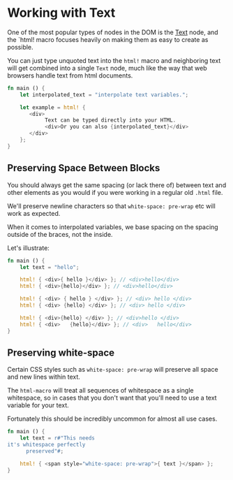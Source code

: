 # Working with Text

One of the most popular types of nodes in the DOM is the [Text] node, and the `html! macro
focuses heavily on making them as easy to create as possible.

You can just type unquoted text into the `html!` macro and neighboring text will get combined into a single `Text` node, much
like the way that web browsers handle text from html documents.

```rust
fn main () {
    let interpolated_text = "interpolate text variables.";

    let example = html! {
       <div>
            Text can be typed directly into your HTML.
            <div>Or you can also {interpolated_text}</div>
       </div>
    };
}
```

## Preserving Space Between Blocks

You should always get the same spacing (or lack there of) between text and other elements as you would
if you were working in a regular old `.html` file.

We'll preserve newline characters so that `white-space: pre-wrap` etc will work as expected.

When it comes to interpolated variables, we base spacing on the spacing outside of the braces, not the
inside.

Let's illustrate:

```rust
fn main () {
    let text = "hello";

    html! { <div>{ hello }</div> }; // <div>hello</div>
    html! { <div>{hello}</div> }; // <div>hello</div>

    html! { <div> { hello } </div> }; // <div> hello </div>
    html! { <div> {hello} </div> }; // <div> hello </div>

    html! { <div>{hello} </div> }; // <div>hello </div>
    html! { <div>   {hello}</div> }; // <div>   hello</div>
}
```

[Text]: https://developer.mozilla.org/en-US/docs/Web/API/Text

## Preserving white-space

Certain CSS styles such as `white-space: pre-wrap` will preserve all space and new lines within text.

The `html-macro` will treat all sequences of whitespace as a single whitespace, so in cases that you don't want that you'll need to
use a text variable for your text.

Fortunately this should be incredibly uncommon for almost all use cases.

```rust
fn main () {
    let text = r#"This needs
it's whitespace perfectly
      preserved"#;

    html! { <span style="white-space: pre-wrap">{ text }</span> };
}
```

